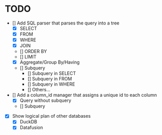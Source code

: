# TODO
* [] Add SQL parser that parses the query into a tree
  * [x] SELECT
  * [x] FROM
  * [x] WHERE
  * [x] JOIN
  * [] ORDER BY
  * [] LIMIT
  * [x] Aggregate/Group By/Having
  * [] Subquery
    * [] Subquery in SELECT
    * [] Subquery in FROM
    * [] Subquery in WHERE
    * [] Others...
* [] Add a column_id manager that assigns a unique id to each column
  * [x] Query without subquery
  * [] Subquery
* [x] Show logical plan of other databases
  * [x] DuckDB
  * [x] Datafusion